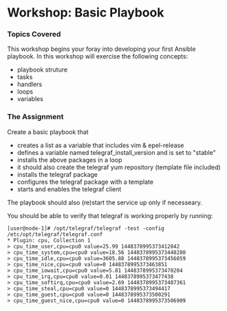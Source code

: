 # Workshop: Basic Playbook

### Topics Covered

This workshop begins your foray into developing your first Ansible playbook. In this workshop will exercise the following concepts:

* playbook struture 
* tasks
* handlers
* loops
* variables

### The Assignment

Create a basic playbook that 

* creates a list as a variable that includes vim & epel-release
* defines a variable named telegraf_install_version and is set to "stable"
* installs the above packages in a loop
* it should also create the telegraf yum repository (template file included)
* installs the telegraf package
* configures the telegraf package with a template
* starts and enables the telegraf client

The playbook should also (re)start the service up only if necesseary.


You should be able to verify that telegraf is working properly by running:

	[user@node-1]# /opt/telegraf/telegraf -test -config /etc/opt/telegraf/telegraf.conf
	* Plugin: cpu, Collection 1
	> cpu_time_user,cpu=cpu0 value=25.99 1448378995373412842
	> cpu_time_system,cpu=cpu0 value=18.56 1448378995373448280
	> cpu_time_idle,cpu=cpu0 value=3605.88 1448378995373456059
	> cpu_time_nice,cpu=cpu0 value=0 1448378995373463851
	> cpu_time_iowait,cpu=cpu0 value=5.81 1448378995373470204
	> cpu_time_irq,cpu=cpu0 value=0.01 1448378995373477438
	> cpu_time_softirq,cpu=cpu0 value=2.69 1448378995373487361
	> cpu_time_steal,cpu=cpu0 value=0 1448378995373494417
	> cpu_time_guest,cpu=cpu0 value=0 1448378995373500291
	> cpu_time_guest_nice,cpu=cpu0 value=0 1448378995373506909